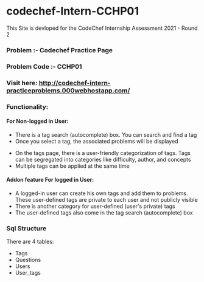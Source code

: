 # codechef-Intern-CCHP01

 This Site is devloped for the <span>CodeChef Internship Assessment 2021 - Round 2  </span> </br>
      <h3>Problem :- Codechef Practice Page</h3>
      <h3 >Problem Code :- CCHP01</h3>
      <h3> Visit here: http://codechef-intern-practiceproblems.000webhostapp.com/</h3>
      <h3>Functionality:</h3>
      <h4>For Non-logged in User:</h4>
      <ul>
      <li>There is a tag search (autocomplete) box. You can search and find a tag</li>
       <li>Once you select a tag, the associated problems will be displayed</li>
  <li>On the tags page, there is a user-friendly categorization of tags. Tags can be segregated into categories like difficulty, author, and concepts</li>
  <li>Multiple tags can be applied at the same time</li>
      </ul>
        <h4>Addon feature For logged in User:</h4>
      <ul>
  <li>A logged-in user can create his own tags and add them to problems. These user-defined tags are private to each user and not publicly visible</li>
  <li>There is another category for user-defined (user's private) tags</li>
  <li>The user-defined tags also come in the tag search (autocomplete) box</li>
  </ul>
  <h3>Sql Structure</h3>
      <p>There are 4 tables: </p>
        <ul>
        <li>Tags</li>
        <li>Questions</li>
        <li>Users</li>
        <li>User_tags</li>
        </ul>
      
      

